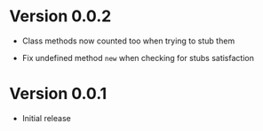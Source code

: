 # Version 0.0.2

* Class methods now counted too when trying to stub them

* Fix undefined method `new` when checking for stubs satisfaction

# Version 0.0.1

* Initial release
